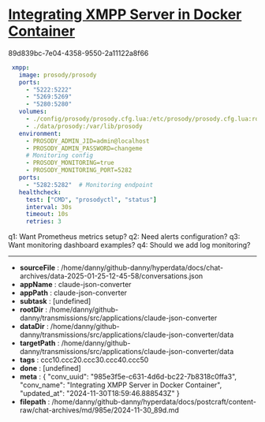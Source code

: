 # [Integrating XMPP Server in Docker Container](https://claude.ai/chat/985e3f5e-c631-4d6d-bc22-7b8318c0ffa3)

89d839bc-7e04-4358-9550-2a11122a8f66

 ```yaml
  xmpp:
    image: prosody/prosody
    ports:
      - "5222:5222"
      - "5269:5269" 
      - "5280:5280"
    volumes:
      - ./config/prosody/prosody.cfg.lua:/etc/prosody/prosody.cfg.lua:ro
      - ./data/prosody:/var/lib/prosody
    environment:
      - PROSODY_ADMIN_JID=admin@localhost
      - PROSODY_ADMIN_PASSWORD=changeme
      # Monitoring config
      - PROSODY_MONITORING=true
      - PROSODY_MONITORING_PORT=5282
    ports:
      - "5282:5282"  # Monitoring endpoint
    healthcheck:
      test: ["CMD", "prosodyctl", "status"]
      interval: 30s
      timeout: 10s
      retries: 3
```

q1: Want Prometheus metrics setup?
q2: Need alerts configuration?
q3: Want monitoring dashboard examples?
q4: Should we add log monitoring?

---

* **sourceFile** : /home/danny/github-danny/hyperdata/docs/chat-archives/data-2025-01-25-12-45-58/conversations.json
* **appName** : claude-json-converter
* **appPath** : claude-json-converter
* **subtask** : [undefined]
* **rootDir** : /home/danny/github-danny/transmissions/src/applications/claude-json-converter
* **dataDir** : /home/danny/github-danny/transmissions/src/applications/claude-json-converter/data
* **targetPath** : /home/danny/github-danny/transmissions/src/applications/claude-json-converter/data
* **tags** : ccc10.ccc20.ccc30.ccc40.ccc50
* **done** : [undefined]
* **meta** : {
  "conv_uuid": "985e3f5e-c631-4d6d-bc22-7b8318c0ffa3",
  "conv_name": "Integrating XMPP Server in Docker Container",
  "updated_at": "2024-11-30T18:59:46.888543Z"
}
* **filepath** : /home/danny/github-danny/hyperdata/docs/postcraft/content-raw/chat-archives/md/985e/2024-11-30_89d.md